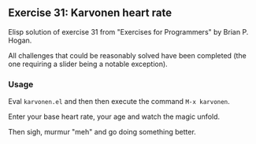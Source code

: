## Exercise 31: Karvonen heart rate

Elisp solution of exercise 31 from "Exercises for Programmers" by Brian P. Hogan.

All challenges that could be reasonably solved have been completed (the one requiring a slider being a notable exception).

### Usage

Eval ``karvonen.el`` and then then execute the command ``M-x karvonen``.

Enter your base heart rate, your age and watch the magic unfold.

Then sigh, murmur "meh" and go doing something better.

